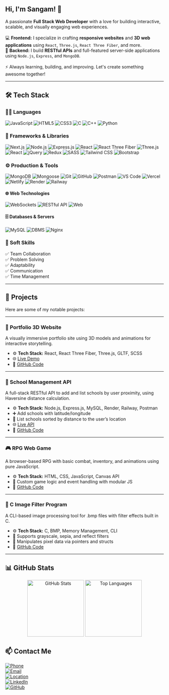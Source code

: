 <h2 align="left">Hi, I'm Sangam! 👋</h2>

<p align="left">
  A passionate <strong>Full Stack Web Developer</strong> with a love for building interactive, scalable, and visually engaging web experiences.  
  <br><br>
  💻 <span style="font-weight:bold;">Frontend:</span> I specialize in crafting <strong>responsive websites</strong> and <strong>3D web applications</strong> using <code>React</code>, <code>Three.js</code>, <code>React Three Fiber</code>, and more.
  <br>
  🚀 <span style="font-weight:bold;">Backend:</span> I build <strong>RESTful APIs</strong> and full-featured server-side applications using <code>Node.js</code>, <code>Express</code>, and <code>MongoDB</code>.
  <br><br>
  ⚡ Always learning, building, and improving. Let's create something awesome together!
</p>


---

## 🛠 Tech Stack

### 👨‍💻 Languages  
![JavaScript](https://img.shields.io/badge/-JavaScript-F7DF1E?logo=javascript&logoColor=000)  ![HTML5](https://img.shields.io/badge/-HTML5-E34F26?logo=html5&logoColor=fff)  ![CSS3](https://img.shields.io/badge/-CSS3-1572B6?logo=css3&logoColor=fff)  ![C](https://img.shields.io/badge/-C-A8B9CC?logo=c&logoColor=fff)  ![C++](https://img.shields.io/badge/-C++-00599C?logo=c%2B%2B&logoColor=fff)  ![Python](https://img.shields.io/badge/-Python-3776AB?logo=python&logoColor=fff)  


### 🧩 Frameworks & Libraries  
![Next.js](https://img.shields.io/badge/-Next.js-000000?logo=next.js&logoColor=white)  ![Node.js](https://img.shields.io/badge/-Node.js-339933?logo=node.js&logoColor=fff)  ![Express.js](https://img.shields.io/badge/-Express.js-000?logo=express&logoColor=fff)  ![React](https://img.shields.io/badge/-React-61DAFB?logo=react&logoColor=000)  ![React Three Fiber](https://img.shields.io/badge/-React%20Three%20Fiber-000?logo=three.js&logoColor=white)  ![Three.js](https://img.shields.io/badge/-Three.js-000000?logo=three.js&logoColor=white)  
![React](https://img.shields.io/badge/-React-61DAFB?logo=react&logoColor=000)  ![jQuery](https://img.shields.io/badge/-jQuery-0769AD?logo=jquery&logoColor=white)  ![Redux](https://img.shields.io/badge/-Redux-764ABC?logo=redux&logoColor=white)  ![SASS](https://img.shields.io/badge/-Sass-CC6699?logo=sass&logoColor=white)  ![Tailwind CSS](https://img.shields.io/badge/-Tailwind_CSS-38B2AC?logo=tailwind-css&logoColor=white)  ![Bootstrap](https://img.shields.io/badge/-Bootstrap-7952B3?logo=bootstrap&logoColor=white)


### ⚙️ Production & Tools  
![MongoDB](https://img.shields.io/badge/-MongoDB-47A248?logo=mongodb&logoColor=fff)  ![Mongoose](https://img.shields.io/badge/-Mongoose-880000?logo=mongoose&logoColor=fff)  ![Git](https://img.shields.io/badge/-Git-F05032?logo=git&logoColor=fff)  ![GitHub](https://img.shields.io/badge/-GitHub-181717?logo=github&logoColor=fff)  ![Postman](https://img.shields.io/badge/-Postman-FF6C37?logo=postman&logoColor=fff)  ![VS Code](https://img.shields.io/badge/-VS%20Code-007ACC?logo=visual-studio-code&logoColor=fff)  ![Vercel](https://img.shields.io/badge/-Vercel-000?logo=vercel&logoColor=fff)  ![Netlify](https://img.shields.io/badge/-Netlify-00C7B7?logo=netlify&logoColor=fff) ![Render](https://img.shields.io/badge/-Render-46E3B7?style=for-the-badge&logo=render&logoColor=black)
![Railway](https://img.shields.io/badge/-Railway-0B0D0E?style=for-the-badge&logo=railway&logoColor=white)

#### 🌐 Web Technologies  
![WebSockets](https://img.shields.io/badge/-WebSockets-000000?logo=websockets&logoColor=white)  ![RESTful API](https://img.shields.io/badge/-REST_API-FF6F00?logo=api&logoColor=white) ![Web](https://img.shields.io/badge/-Web_Development-4285F4?logo=google-chrome&logoColor=white)

#### 🗄️ Databases & Servers  
![MySQL](https://img.shields.io/badge/-MySQL-4479A1?logo=mysql&logoColor=white)  ![DBMS](https://img.shields.io/badge/-DBMS-4DB33D?logo=database&logoColor=white)  ![Nginx](https://img.shields.io/badge/-Nginx-009639?logo=nginx&logoColor=white)

### 💼 Soft Skills  
✅ Team Collaboration  
✅ Problem Solving  
✅ Adaptability  
✅ Communication  
✅ Time Management  

---
## 💼 Projects

Here are some of my notable projects:

---

### 🚀 Portfolio 3D Website  
A visually immersive portfolio site using 3D models and animations for interactive storytelling.

- ⚙️ **Tech Stack:** React, React Three Fiber, Three.js, GLTF, SCSS
- 🌐 [Live Demo](https://portfolio-3-d-neon-gamma.vercel.app)  
- 📂 [GitHub Code](https://github.com/falcon0124/portfolio-3d)

---

### 🏫 School Management API  
A full-stack RESTful API to add and list schools by user proximity, using Haversine distance calculation.

- ⚙️ **Tech Stack:** Node.js, Express.js, MySQL, Render, Railway, Postman
- ➕ Add schools with latitude/longitude
- 📍 List schools sorted by distance to the user’s location
- 🌐 [Live API](https://schooldb-api-ag2r.onrender.com/api/listSchools?latitude=25.6&longitude=85.1)  
- 📂 [GitHub Code](https://github.com/falcon0124/schoolDB) 

---

### 🎮 RPG Web Game  
A browser-based RPG with basic combat, inventory, and animations using pure JavaScript.

- ⚙️ **Tech Stack:** HTML, CSS, JavaScript, Canvas API
- 👾 Custom game logic and event handling with modular JS
- 📂 [GitHub Code](https://github.com/falcon0124/rpg-game)

---

### 🧪 C Image Filter Program  
A CLI-based image processing tool for .bmp files with filter effects built in C.

- ⚙️ **Tech Stack:** C, BMP, Memory Management, CLI
- 🎨 Supports grayscale, sepia, and reflect filters
- 🧠 Manipulates pixel data via pointers and structs
- 📂 [GitHub Code](https://github.com/falcon0124/Filter) 

---


## 📊 GitHub Stats

<div align="center">

<img src="https://github-readme-stats-git-masterrstaa-rickstaa.vercel.app/api?username=falcon0124&show_icons=true&theme=radical" alt="GitHub Stats" height="180"/>

<img src="https://github-readme-stats-git-masterrstaa-rickstaa.vercel.app/api/top-langs/?username=falcon0124&layout=compact&theme=radical" alt="Top Languages" height="180"/>

</div>




## 📫 Contact Me

[![Phone](https://img.shields.io/badge/📞-Phone-blue?style=flat-square)](tel:+919113107680)  
[![Email](https://img.shields.io/badge/✉️-Email-red?style=flat-square)](mailto:sangamsh04@gmail.com)  
[![Location](https://img.shields.io/badge/📍-Location-green?style=flat-square)](#)  
[![LinkedIn](https://img.shields.io/badge/LinkedIn-0077B5?style=flat-square&logo=linkedin&logoColor=white)](https://www.linkedin.com/in/sangam911/)  
[![GitHub](https://img.shields.io/badge/GitHub-181717?style=flat-square&logo=github&logoColor=white)](https://github.com/falcon0124)
